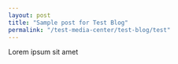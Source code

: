 ```yaml
---
layout: post
title: "Sample post for Test Blog"
permalink: "/test-media-center/test-blog/test"
---
```

Lorem ipsum sit amet
